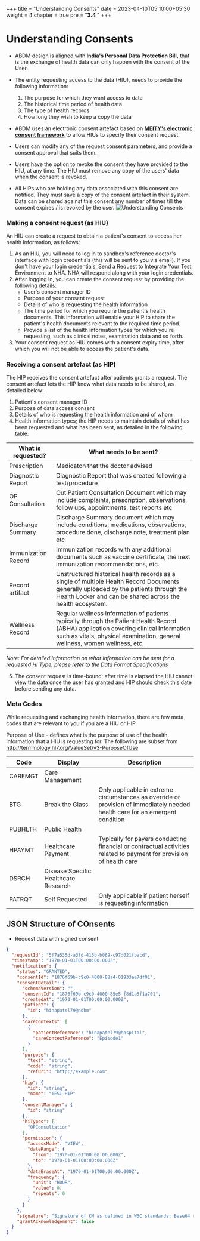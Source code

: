 +++
title = "Understanding Consents"
date = 2023-04-10T05:10:00+05:30
weight = 4
chapter = true
pre = "<b>3.4 </b>"
+++

# Understanding Consents

- ABDM design is aligned with **India's Personal Data Protection Bill,** that is the exchange of health data can only happen with the consent of the User.

- The entity requesting access to the data (HIU), needs to provide the following information:
	1. The purpose for which they want access to data
	2. The historical time period of health data
	3. The type of health records
	4. How long they wish to keep a copy the data

- ABDM uses an electronic consent artefact based on [**MEITY's electronic consent framework**](https://dla.gov.in/sites/default/files/pdf/MeitY-Consent-Tech-Framework%20v1.1.pdf) to allow HIUs to specify their consent request.

- Users can modify any of the request consent parameters, and provide a consent approval that suits them.

- Users have the option to revoke the consent they have provided to the HIU, at any time. The HIU must remove any copy of the users' data when the consent is revoked.

- All HIPs who are holding any data associated with this consent are notified. They must save a copy of the consent artefact in their system. Data can be shared against this consent any number of times till the consent expires / is revoked by the user.
![Understanding Consents](../understanding-consents.jpg)

### Making a consent request (as HIU)

An HIU can create a request to obtain a patient's consent to access her health information, as follows:

1. As an HIU, you will need to log in to sandbox's reference doctor's interface with login credentials (this will be sent to you via email). If you don't have your login credentials, Send a Request to Integrate Your Test Environment to NHA. NHA will respond along with your login credentials.
2. After logging in, you can create the consent request by providing the following details:
	- User's consent manager ID
	- Purpose of your consent request
	- Details of who is requesting the health information
	- The time period for which you require the patient's health documents. This information will enable your HIP to share the patient's health documents relevant to the required time period.
	- Provide a list of the health information types for which you're requesting, such as clinical notes, examination data and so forth.
3. Your consent request as HIU comes with a consent expiry time, after which you will not be able to access the patient's data.

### Receiving a consent artefact (as HIP)

The HIP receives the consent artefact after patients grants a request. The consent artefact lets the HIP know what data needs to be shared, as detailed below:

1. Patient's consent manager ID
2. Purpose of data access consent
3. Details of who is requesting the health information and of whom
4. Health information types; the HIP needs to maintain details of what has been requested and what has been sent, as detailed in the following table:

What is requested?|What needs to be sent?
|---|--------|
Prescription|Medicaton that the doctor advised
Diagnostic Report|Diagnostic Report that was created following a test/procedure
OP Consultation|Out Patient Consultation Document which may include complaints, prescription, observations, follow ups, appointments, test reports etc
Discharge Summary|Discharge Summary document which may include conditions, medications, observations, procedure done, discharge note, treatment plan etc
Immunization Record|Immunization records with any additional documents such as vaccine certificate, the next immunization recommendations, etc.
Record artifact|Unstructured historical health records as a single of multiple Health Record Documents generally uploaded by the patients through the Health Locker and can be shared across the health ecosystem.
Wellness Record|Regular wellness information of patients typically through the Patient Health Record (ABHA) application covering clinical information such as vitals, physical examination, general wellness, women wellness, etc.

*Note: For detailed information on what information can be sent for a requested HI Type, please refer to the Data Format Specifications*

5. The consent request is time-bound; after time is elapsed the HIU cannot view the data once the user has granted and HIP should check this date before sending any data.

### Meta Codes
While requesting and exchanging health information, there are few meta codes that are relevant to you if you are a HIU or HIP.

Purpose of Use - defines what is the purpose of use of the health information that a HIU is requesting for. The following are subset from http://terminology.hl7.org/ValueSet/v3-PurposeOfUse

Code|Display|Description
|--|----|-------|
CAREMGT|Care Management||
BTG|Break the Glass|Only applicable in extreme circumstances as override or provision of immediately needed health care for an emergent condition
PUBHLTH|Public Health||	
HPAYMT|Healthcare Payment|Typically for payers conducting financial or contractual activities related to payment for provision of health care
DSRCH|Disease Specific Healthcare Research||
PATRQT|Self Requested|Only applicable if patient herself is requesting information

## JSON Structure of COnsents

- Request data with signed consent

```JSON
{
  "requestId": "5f7a535d-a3fd-416b-b069-c97d021fbacd",
  "timestamp": "1970-01-01T00:00:00.000Z",
  "notification": {
    "status": "GRANTED",
    "consentId": "1876f69b-c9c0-4000-88a4-01933ae7df01",
    "consentDetail": {
      "schemaVersion": "",
      "consentId": "1876f69b-c9c0-4000-85e5-f8d1a5f1a701",
      "createdAt": "1970-01-01T00:00:00.000Z",
      "patient": {
        "id": "hinapatel79@ndhm"
      },
      "careContexts": [
        {
          "patientReference": "hinapatel79@hospital",
          "careContextReference": "Episode1"
        }
      ],
      "purpose": {
        "text": "string",
        "code": "string",
        "refUri": "http://example.com"
      },
      "hip": {
        "id": "string",
        "name": "TESI-HIP"
      },
      "consentManager": {
        "id": "string"
      },
      "hiTypes": [
        "OPConsultation"
      ],
      "permission": {
        "accessMode": "VIEW",
        "dateRange": {
          "from": "1970-01-01T00:00:00.000Z",
          "to": "1970-01-01T00:00:00.000Z"
        },
        "dataEraseAt": "1970-01-01T00:00:00.000Z",
        "frequency": {
          "unit": "HOUR",
          "value": 0,
          "repeats": 0
        }
      }
    },
    "signature": "Signature of CM as defined in W3C standards; Base64 encoded",
    "grantAcknowledgement": false
  }
}
```

